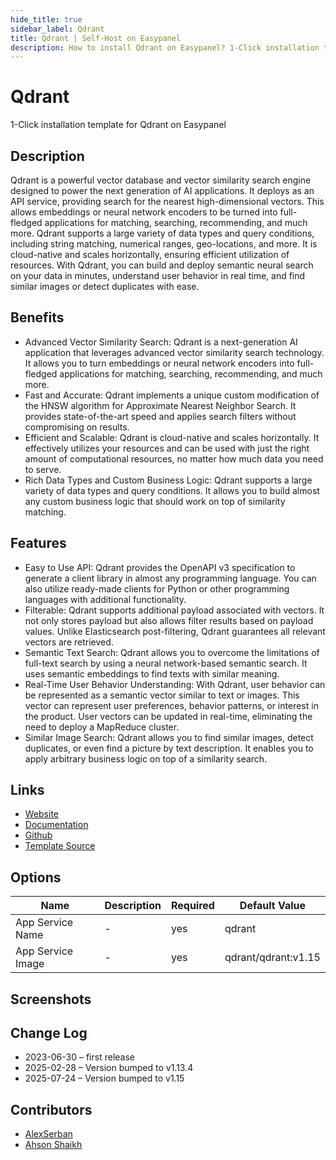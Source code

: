 ```yaml
---
hide_title: true
sidebar_label: Qdrant
title: Qdrant | Self-Host on Easypanel
description: How to install Qdrant on Easypanel? 1-Click installation template for Qdrant on Easypanel
---
```


<!-- generated -->

# Qdrant

1-Click installation template for Qdrant on Easypanel

## Description

Qdrant is a powerful vector database and vector similarity search engine designed to power the next generation of AI applications. It deploys as an API service, providing search for the nearest high-dimensional vectors. This allows embeddings or neural network encoders to be turned into full-fledged applications for matching, searching, recommending, and much more. Qdrant supports a large variety of data types and query conditions, including string matching, numerical ranges, geo-locations, and more. It is cloud-native and scales horizontally, ensuring efficient utilization of resources. With Qdrant, you can build and deploy semantic neural search on your data in minutes, understand user behavior in real time, and find similar images or detect duplicates with ease.

## Benefits

- Advanced Vector Similarity Search: Qdrant is a next-generation AI application that leverages advanced vector similarity search technology. It allows you to turn embeddings or neural network encoders into full-fledged applications for matching, searching, recommending, and much more.
- Fast and Accurate: Qdrant implements a unique custom modification of the HNSW algorithm for Approximate Nearest Neighbor Search. It provides state-of-the-art speed and applies search filters without compromising on results.
- Efficient and Scalable: Qdrant is cloud-native and scales horizontally. It effectively utilizes your resources and can be used with just the right amount of computational resources, no matter how much data you need to serve.
- Rich Data Types and Custom Business Logic: Qdrant supports a large variety of data types and query conditions. It allows you to build almost any custom business logic that should work on top of similarity matching.

## Features

- Easy to Use API: Qdrant provides the OpenAPI v3 specification to generate a client library in almost any programming language. You can also utilize ready-made clients for Python or other programming languages with additional functionality.
- Filterable: Qdrant supports additional payload associated with vectors. It not only stores payload but also allows filter results based on payload values. Unlike Elasticsearch post-filtering, Qdrant guarantees all relevant vectors are retrieved.
- Semantic Text Search: Qdrant allows you to overcome the limitations of full-text search by using a neural network-based semantic search. It uses semantic embeddings to find texts with similar meaning.
- Real-Time User Behavior Understanding: With Qdrant, user behavior can be represented as a semantic vector similar to text or images. This vector can represent user preferences, behavior patterns, or interest in the product. User vectors can be updated in real-time, eliminating the need to deploy a MapReduce cluster.
- Similar Image Search: Qdrant allows you to find similar images, detect duplicates, or even find a picture by text description. It enables you to apply arbitrary business logic on top of a similarity search.

## Links

- [Website](https://qdrant.tech/)
- [Documentation](https://qdrant.tech/documentation/)
- [Github](https://github.com/qdrant/qdrant)
- [Template Source](https://github.com/easypanel-io/templates/tree/main/templates/qdrant)

## Options

Name | Description | Required | Default Value
-|-|-|-
App Service Name | - | yes | qdrant
App Service Image | - | yes | qdrant/qdrant:v1.15

## Screenshots


## Change Log

- 2023-06-30 – first release
- 2025-02-28 – Version bumped to v1.13.4
- 2025-07-24 – Version bumped to v1.15

## Contributors

- [AlexSerban](https://github.com/serban-alexandru)
- [Ahson Shaikh](https://github.com/Ahson-Shaikh)
